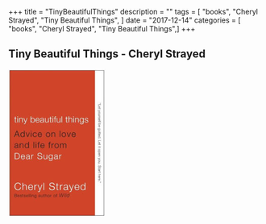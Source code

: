 +++
title = "TinyBeautifulThings"
description = ""
tags = [
"books",
    "Cheryl Strayed",
    "Tiny Beautiful Things",
]
date = "2017-12-14"
categories = [
"books",
    "Cheryl Strayed",
    "Tiny Beautiful Things",]
+++

## Tiny Beautiful Things - Cheryl Strayed

![Tiny Beautiful Things - Cheryl Strayed](/static/img/tinybeautifulthings.jpg "Tiny Beautiful Things - Cheryl Strayed")


